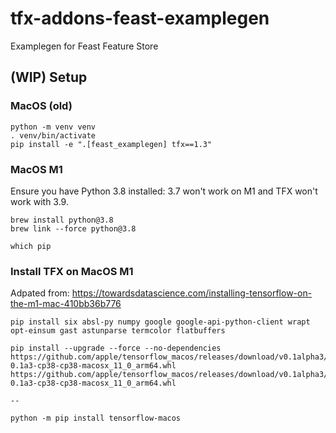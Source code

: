 # tfx-addons-feast-examplegen
Examplegen for Feast Feature Store

## (WIP) Setup

### MacOS (old)

```
python -m venv venv
. venv/bin/activate
pip install -e ".[feast_examplegen] tfx==1.3"
```

### MacOS M1
Ensure you have Python 3.8 installed: 3.7 won't work on M1 and TFX won't work with 3.9.

```
brew install python@3.8
brew link --force python@3.8

which pip
```

### Install TFX on MacOS M1
Adpated from: https://towardsdatascience.com/installing-tensorflow-on-the-m1-mac-410bb36b776

```
pip install six absl-py numpy google google-api-python-client wrapt opt-einsum gast astunparse termcolor flatbuffers

pip install --upgrade --force --no-dependencies https://github.com/apple/tensorflow_macos/releases/download/v0.1alpha3/tensorflow_addons_macos-0.1a3-cp38-cp38-macosx_11_0_arm64.whl https://github.com/apple/tensorflow_macos/releases/download/v0.1alpha3/tensorflow_macos-0.1a3-cp38-cp38-macosx_11_0_arm64.whl

--

python -m pip install tensorflow-macos

```
